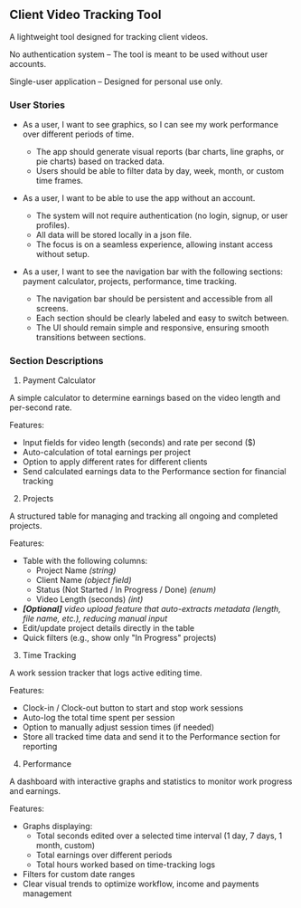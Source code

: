## Client Video Tracking Tool
A lightweight tool designed for tracking client videos.

No authentication system – The tool is meant to be used without user accounts.

Single-user application – Designed for personal use only.

### User Stories

- As a user, I want to see graphics, so I can see my work performance over different periods of time.
    - The app should generate visual reports (bar charts, line graphs, or pie charts) based on tracked data.
    - Users should be able to filter data by day, week, month, or custom time frames.
- As a user, I want to be able to use the app without an account.
    - The system will not require authentication (no login, signup, or user profiles).
    - All data will be stored locally in a json file.
    - The focus is on a seamless experience, allowing instant access without setup.

- As a user, I want to see the navigation bar with the following sections: payment calculator, projects, performance, time tracking.
    - The navigation bar should be persistent and accessible from all screens.
    - Each section should be clearly labeled and easy to switch between.
    - The UI should remain simple and responsive, ensuring smooth transitions between sections.

### Section Descriptions

1. Payment Calculator 

A simple calculator to determine earnings based on the video length and per-second rate.

Features:
- Input fields for video length (seconds) and rate per second ($)
- Auto-calculation of total earnings per project
- Option to apply different rates for different clients
- Send calculated earnings data to the Performance section for financial tracking

2. Projects 

A structured table for managing and tracking all ongoing and completed projects.

Features:
 - Table with the following columns:
    - Project Name *(string)*
    - Client Name *(object field)*
    - Status (Not Started / In Progress / Done) *(enum)*
    - Video Length (seconds) *(int)*
 - ***[Optional]** video upload feature that auto-extracts metadata (length, file name, etc.), reducing manual input*
 - Edit/update project details directly in the table
 - Quick filters (e.g., show only "In Progress" projects)

 3. Time Tracking 

A work session tracker that logs active editing time.

Features:
 - Clock-in / Clock-out button to start and stop work sessions
 - Auto-log the total time spent per session
 - Option to manually adjust session times (if needed)
 - Store all tracked time data and send it to the Performance section for reporting

 4. Performance 

A dashboard with interactive graphs and statistics to monitor work progress and earnings.

Features:
 - Graphs displaying:
    - Total seconds edited over a selected time interval (1 day, 7 days, 1 month, custom)
    - Total earnings over different periods
    - Total hours worked based on time-tracking logs
 - Filters for custom date ranges
 - Clear visual trends to optimize workflow, income and payments management  